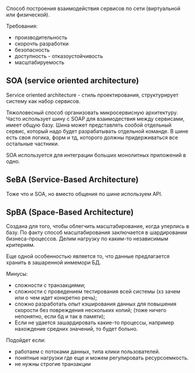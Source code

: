 Способ построения взаимодействия сервисов по сети (виртуальной или физической).

Требования:
* производительность
* скорочть разработки
* безопасность
* доступность - отказоустойчивость
* масштабируемость

## SOA (service oriented architecture)
Service oriented architecture - стиль проектирования, структурирует систему как набор сервисов.

Тяжоловесный способ организовать микросервисную архитектуру. Часто использует шину с SOAP для взаимодествия между сервисами, имеет общую базу. Шина может представлять сообой отдельный сервис, который надо будет разрабатывать отдельной команде. В шине есть своя логика, форм и тд, которого должны придерживаться все остальные частники.

SOA используется для интеграции больших монолитных приложений в одно. 

## SeBA (Service-Based Architecture)
Тоже что и SOA, но вместо общения по шине используем API.

## SpBA (Space-Based Architecture)
Создана для того, чтобы облегчить масштабирование, когда уперлись в базу. По факту способ масштабирования заключается в шардировании бизнеса-процессов. Делим нагрузку по каким-то независимым критериям. 

Еще одной особенностью является то, что данные предлагается хранить в зашаренной инмемори БД. 

Минусы:
 - сложности с транзакциями;
 - сложности с проведением тестирования всей системы (хз зачем или о чем идет конкретно речь);
 - сложно разработать опыт кэширования данных для повышения скорости без повреждения нескольких копий; (тоже ничего непонятно, если бд и так в памяти);
 - Если не удается зашардировать какие-то процессы, например нахождение средних значений, то будет больно.

Подойдет если:
 - работаем с потоками данных, типа клики пользователей.
 - понятные нагрузки где еще и можем регулировать ресурсоемкость.
 - не нужны строгие транзакции